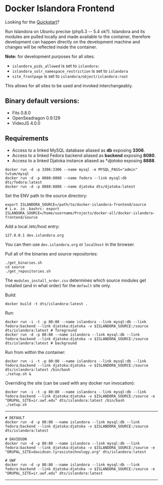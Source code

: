 Docker Islandora Frontend
================

Looking for the [Quickstart](docs/QUICKSTART.md)? 

Run Islandora on Ubuntu precise (php5.3 -- 5.4 ok?). Islandora and its modules are pulled locally and made available to the container, therefore development can happen directly on the development machine and changes will be reflected inside the container.

**Note:** for development purposes for all sites:

- `islandora_pids_allowed` is set to `islandora:`
- `islandora_solr_namespace_restriction` is set to `islandora`
- `site_frontpage` is set to `islandora/object/islandora:root`

This allows for all sites to be used and invoked interchangeably.

Binary default versions:
-------------------------------

- Fits 0.8.0
- OpenSeadragon 0.9.129
- VideoJS 4.0.0

Requirements
------------------

- Access to a linked MySQL database aliased as **db** exposing **3306**. 
- Access to a linked Fedora backend aliased as **backend** exposing **8080**. 
- Access to a linked Djatoka instance aliased as **djatoka* exposing **8888**.

```
docker run -d -p 3306:3306 --name mysql -e MYSQL_PASS="admin" tutum/mysql
docker run -d -p 8080:8080 --name fedora --link mysql:db dts/fedora:latest
docker run -d -p 8888:8888 --name djatoka dts/djatoka:latest
```

Set the ENV path to the source directory:

```
export ISLANDORA_SOURCE=/path/to/docker-islandora-frontend/source
# i.e. in .bashrc: export ISLANDORA_SOURCE=/home/username/Projects/docker-all/docker-islandora-frontend/source
```

Add a local /etc/host entry:

```
127.0.0.1 dev.islandora.org
```

You can then use `dev.islandora.org` or `localhost` in the browser.

Pull all of the binaries and source repositories:

```
./get_binaries.sh
cd source
./get_repositories.sh
```

The `modules_install_order.csv` determines which source modules get installed (and in what order) for the `default` site only.

Build:

```
docker build -t dts/islandora:latest .
```

Run:

```
docker run -i -t -p 80:80 --name islandora --link mysql:db --link fedora:backend --link djatoka:djatoka -v $ISLANDORA_SOURCE:/source dts/islandora:latest # foreground
docker run -d -p 80:80 --name islandora --link mysql:db --link fedora:backend --link djatoka:djatoka -v $ISLANDORA_SOURCE:/source dts/islandora:latest # background
```

Run from within the container:

```
docker run -i -t -p 80:80 --name islandora --link mysql:db --link fedora:backend --link djatoka:djatoka -v $ISLANDORA_SOURCE:/source dts/islandora:latest /bin/bash
./setup.sh &
```

Overriding the site (can be used with any docker run invocation):

```
docker run -i -t -p 80:80 --name islandora --link mysql:db --link fedora:backend --link djatoka:djatoka -v $ISLANDORA_SOURCE:/source -e "DRUPAL_SITE=ir.uwf.edu" dts/islandora:latest /bin/bash
./setup.sh
```

---

```
# DEFAULT
docker run -d -p 80:80 --name islandora --link mysql:db --link fedora:backend --link djatoka:djatoka -v $ISLANDORA_SOURCE:/source dts/islandora:latest

# DAVIDSON
docker run -d -p 80:80 --name islandora --link mysql:db --link fedora:backend --link djatoka:djatoka -v $ISLANDORA_SOURCE:/source -e "DRUPAL_SITE=davidson.lyrasistechnology.org" dts/islandora:latest

# UWF
docker run -d -p 80:80 --name islandora --link mysql:db --link fedora:backend --link djatoka:djatoka -v $ISLANDORA_SOURCE:/source -e "DRUPAL_SITE=ir.uwf.edu" dts/islandora:latest
```

---